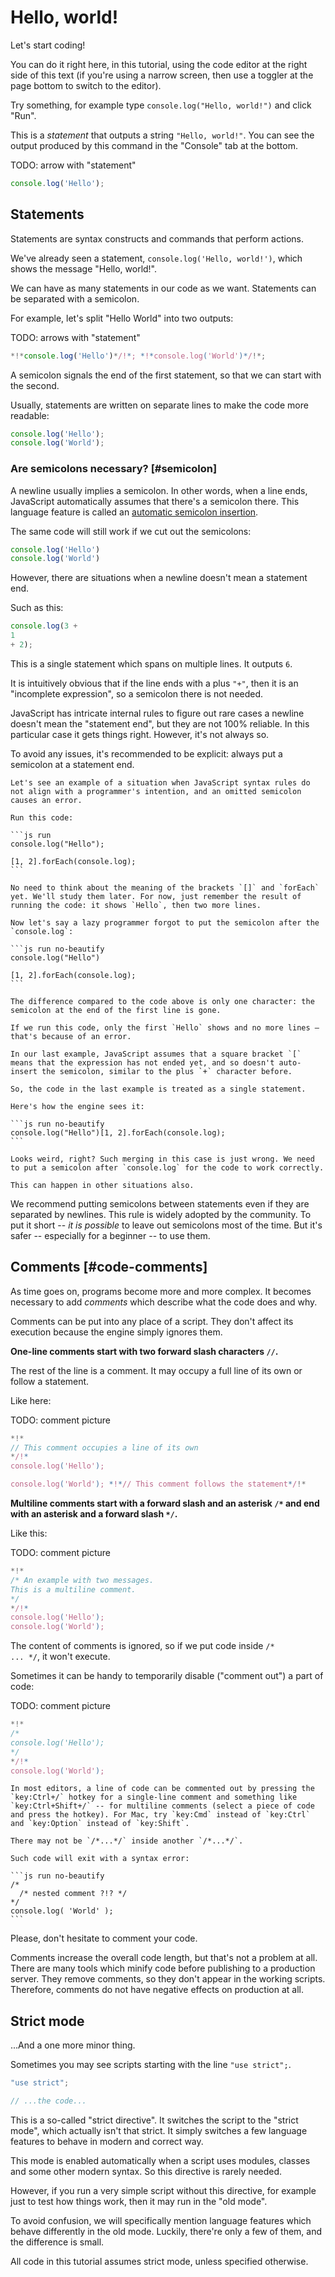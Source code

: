 
# Hello, world!

Let's start coding!

You can do it right here, in this tutorial, using the code editor at the right side of this text (if you're using a narrow screen, then use a toggler at the page bottom to switch to the editor).

Try something, for example type `console.log("Hello, world!")` and click "Run".

This is a *statement* that outputs a string `"Hello, world!"`. You can see the output produced by this command in the "Console" tab at the bottom.


TODO: arrow with "statement"

```js
console.log('Hello');
```

## Statements

Statements are syntax constructs and commands that perform actions.

We've already seen a statement, `console.log('Hello, world!')`, which shows the message "Hello, world!".

We can have as many statements in our code as we want. Statements can be separated with a semicolon.

For example, let's split "Hello World" into two outputs:

TODO: arrows with "statement"

```js run no-beautify
*!*console.log('Hello')*/!*; *!*console.log('World')*/!*;
```

A semicolon signals the end of the first statement, so that we can start with the second.

Usually, statements are written on separate lines to make the code more readable:

```js run no-beautify
console.log('Hello');
console.log('World');
```

### Are semicolons necessary? [#semicolon]

A newline usually implies a semicolon. In other words, when a line ends, JavaScript automatically assumes that there's a semicolon there. This language feature is called an [automatic semicolon insertion](https://tc39.github.io/ecma262/#sec-automatic-semicolon-insertion).

The same code will still work if we cut out the semicolons:

```js run no-beautify
console.log('Hello')
console.log('World')
```


However, there are situations when a newline doesn't mean a statement end.

Such as this:

```js run no-beautify
console.log(3 +
1
+ 2);
```

This is a single statement which spans on multiple lines. It outputs `6`.

It is intuitively obvious that if the line ends with a plus `"+"`, then it is an "incomplete expression", so a semicolon there is not needed.

JavaScript has intricate internal rules to figure out rare cases a newline doesn't mean the "statement end", but they are not 100% reliable. In this particular case it gets things right. However, it's not always so.

To avoid any issues, it's recommended to be explicit: always put a semicolon at a statement end.

````smart header="An example of an error caused by an omitted semicolon"
Let's see an example of a situation when JavaScript syntax rules do not align with a programmer's intention, and an omitted semicolon causes an error.

Run this code:

```js run
console.log("Hello");

[1, 2].forEach(console.log);
```

No need to think about the meaning of the brackets `[]` and `forEach` yet. We'll study them later. For now, just remember the result of running the code: it shows `Hello`, then two more lines.

Now let's say a lazy programmer forgot to put the semicolon after the `console.log`:

```js run no-beautify
console.log("Hello")

[1, 2].forEach(console.log);
```

The difference compared to the code above is only one character: the semicolon at the end of the first line is gone.

If we run this code, only the first `Hello` shows and no more lines – that's because of an error.

In our last example, JavaScript assumes that a square bracket `[` means that the expression has not ended yet, and so doesn't auto-insert the semicolon, similar to the plus `+` character before.

So, the code in the last example is treated as a single statement.

Here's how the engine sees it:

```js run no-beautify
console.log("Hello")[1, 2].forEach(console.log);
```

Looks weird, right? Such merging in this case is just wrong. We need to put a semicolon after `console.log` for the code to work correctly.

This can happen in other situations also.
````

We recommend putting semicolons between statements even if they are separated by newlines. This rule is widely adopted by the community. To put it short -- *it is possible* to leave out semicolons most of the time. But it's safer -- especially for a beginner -- to use them.

## Comments [#code-comments]

As time goes on, programs become more and more complex. It becomes necessary to add *comments* which describe what the code does and why.

Comments can be put into any place of a script. They don't affect its execution because the engine simply ignores them.

**One-line comments start with two forward slash characters `//`.**

The rest of the line is a comment. It may occupy a full line of its own or follow a statement.

Like here:

TODO: comment picture

```js run
*!*
// This comment occupies a line of its own
*/!*
console.log('Hello');

console.log('World'); *!*// This comment follows the statement*/!*
```

**Multiline comments start with a forward slash and an asterisk <code>/&#42;</code> and end with an asterisk and a forward slash <code>&#42;/</code>.**

Like this:

TODO: comment picture

```js run
*!*
/* An example with two messages.
This is a multiline comment.
*/
*/!*
console.log('Hello');
console.log('World');
```

The content of comments is ignored, so if we put code inside <code>/&#42; ... &#42;/</code>, it won't execute.

Sometimes it can be handy to temporarily disable ("comment out") a part of code:

TODO: comment picture

```js run
*!*
/*
console.log('Hello');
*/
*/!*
console.log('World');
```

```smart header="Use hotkeys!"
In most editors, a line of code can be commented out by pressing the `key:Ctrl+/` hotkey for a single-line comment and something like `key:Ctrl+Shift+/` -- for multiline comments (select a piece of code and press the hotkey). For Mac, try `key:Cmd` instead of `key:Ctrl` and `key:Option` instead of `key:Shift`.
```

````warn header="Nested comments are not supported!"
There may not be `/*...*/` inside another `/*...*/`.

Such code will exit with a syntax error:

```js run no-beautify
/*
  /* nested comment ?!? */
*/
console.log( 'World' );
```
````

Please, don't hesitate to comment your code.

Comments increase the overall code length, but that's not a problem at all. There are many tools which minify code before publishing to a production server. They remove comments, so they don't appear in the working scripts. Therefore, comments do not have negative effects on production at all.

## Strict mode

...And a one more minor thing.

Sometimes you may see scripts starting with the line `"use strict";`.

```js
"use strict";

// ...the code...
```

This is a so-called "strict directive". It switches the script to the "strict mode", which actually isn't that strict. It simply switches a few language features to behave in modern and correct way.

This mode is enabled automatically when a script uses modules, classes and some other modern syntax. So this directive is rarely needed.

However, if you run a very simple script without this directive, for example just to test how things work, then it may run in the "old mode".

To avoid confusion, we will specifically mention language features which behave differently in the old mode. Luckily, there're only a few of them, and the difference is small.

All code in this tutorial assumes strict mode, unless specified otherwise.
